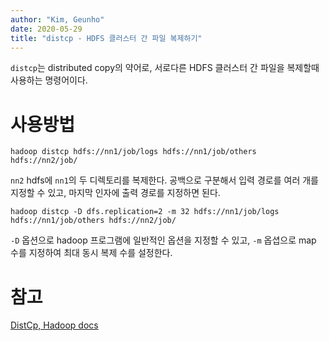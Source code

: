 ```yaml
---
author: "Kim, Geunho"
date: 2020-05-29
title: "distcp - HDFS 클러스터 간 파일 복제하기"
---
```


`distcp`는 distributed copy의 약어로, 서로다른 HDFS 클러스터 간 파일을 복제할때 사용하는 명령어이다.

# 사용방법
```
hadoop distcp hdfs://nn1/job/logs hdfs://nn1/job/others hdfs://nn2/job/
```
`nn2` hdfs에 `nn1`의 두 디렉토리를 복제한다. 공백으로 구분해서 입력 경로를 여러 개를 지정할 수 있고, 마지막 인자에 출력 경로를 지정하면 된다.

```
hadoop distcp -D dfs.replication=2 -m 32 hdfs://nn1/job/logs hdfs://nn1/job/others hdfs://nn2/job/
```
`-D` 옵션으로 hadoop 프로그램에 일반적인 옵션을 지정할 수 있고, `-m` 옵셥으로 map 수를 지정하여 최대 동시 복제 수를 설정한다.


# 참고
[DistCp, Hadoop docs](https://hadoop.apache.org/docs/current/hadoop-distcp/DistCp.html)
